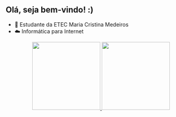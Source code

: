 ## Olá, seja bem-vindo! :)

- 📖 Estudante da ETEC Maria Cristina Medeiros
- ☁️ Informática para Internet

<div align="center">
  <a href="https://github.com/projamandakaori">
  <img height="180em" src="https://github-readme-stats.vercel.app/api?username=projamandakaori&show_icons=true&theme=buefy&include_all_commits=true&count_private=true"/>
  <img height="180em" src="https://github-readme-stats.vercel.app/api/top-langs/?username=projamandakaori&layout=compact&langs_count=7&theme=buefy"/>
</div>
